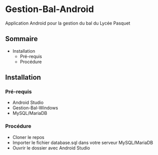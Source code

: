 # Gestion-Bal-Android
Application Android pour la gestion du bal du Lycée Pasquet

## Sommaire
- Installation
  - Pré-requis
  - Procédure

## Installation
### Pré-requis
- Android Studio
- Gestion-Bal-Windows
- MySQL/MariaDB

### Procédure
- Cloner le repos
- Importer le fichier database.sql dans votre serveur MySQL/MariaDB
- Ouvrir le dossier avec Android Studio
